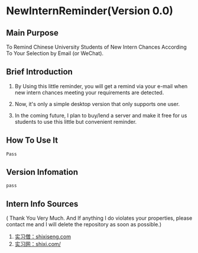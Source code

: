 # NewInternReminder(Version 0.0)
## Main Purpose
To Remind Chinese University Students of New Intern Chances According To Your Selection by Email (or WeChat).

## Brief Introduction
1. By Using this little reminder, you will get a remind via your e-mail when new intern chances meeting your requirements are detected.

2. Now, it's only a simple desktop version that only supports one user.

3. In the coming future, I plan to buy/lend a server and make it free for us students to use this little but convenient reminder.

## How To Use It
    Pass

## Version Infomation
    pass

## Intern Info Sources 
( Thank You Very Much. And If anything I do violates your properties, please contact me and I will delete the repository as soon as possible.)
1. [实习僧：shixiseng.com](http://www.shixiseng.com/)
2. [实习网：shixi.com/](http://www.shixi.com/)
